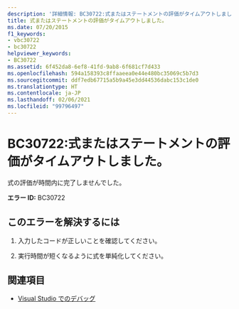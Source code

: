 ```yaml
---
description: '詳細情報: BC30722:式またはステートメントの評価がタイムアウトしました。'
title: 式またはステートメントの評価がタイムアウトしました。
ms.date: 07/20/2015
f1_keywords:
- vbc30722
- bc30722
helpviewer_keywords:
- BC30722
ms.assetid: 6f452da8-6ef8-41fd-9ab8-6f681cf7d433
ms.openlocfilehash: 594a158393c8ffaaeea0e44e480bc35069c5b7d3
ms.sourcegitcommit: ddf7edb67715a5b9a45e3dd44536dabc153c1de0
ms.translationtype: HT
ms.contentlocale: ja-JP
ms.lasthandoff: 02/06/2021
ms.locfileid: "99796497"
---
```

# <a name="bc30722-evaluation-of-expression-or-statement-timed-out"></a>BC30722:式またはステートメントの評価がタイムアウトしました。

式の評価が時間内に完了しませんでした。

 **エラー ID:** BC30722

## <a name="to-correct-this-error"></a>このエラーを解決するには

1. 入力したコードが正しいことを確認してください。

2. 実行時間が短くなるように式を単純化してください。

## <a name="see-also"></a>関連項目

- [Visual Studio でのデバッグ](/visualstudio/debugger/debugger-feature-tour)
